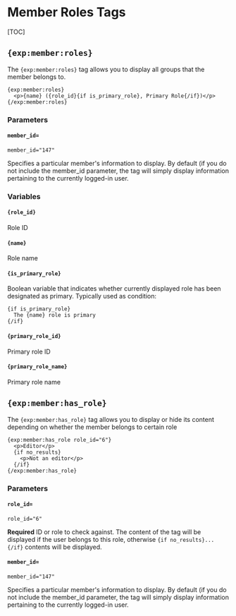 <!--
    This source file is part of the open source project
    ExpressionEngine User Guide (https://github.com/ExpressionEngine/ExpressionEngine-User-Guide)

    @link      https://expressionengine.com/
    @copyright Copyright (c) 2003-2020, Packet Tide, LLC (https://packettide.com)
    @license   https://expressionengine.com/license Licensed under Apache License, Version 2.0
-->

# Member Roles Tags

[TOC]

## `{exp:member:roles}`

The `{exp:member:roles}` tag allows you to display all groups that the member belongs to.

    {exp:member:roles}
      <p>{name} ({role_id}{if is_primary_role}, Primary Role{/if})</p>
    {/exp:member:roles}

### Parameters

#### `member_id=`

    member_id="147"

Specifies a particular member's information to display. By default (if you do not include the member_id parameter, the tag will simply display information pertaining to the currently logged-in user.

### Variables

#### `{role_id}`

Role ID

#### `{name}`

Role name

#### `{is_primary_role}`

Boolean variable that indicates whether currently displayed role has been designated as primary. Typically used as condition:

    {if is_primary_role}
      The {name} role is primary
    {/if}

#### `{primary_role_id}`

Primary role ID

#### `{primary_role_name}`

Primary role name

## `{exp:member:has_role}`

The `{exp:member:has_role}` tag allows you to display or hide its content depending on whether the member belongs to certain role

    {exp:member:has_role role_id="6"}
      <p>Editor</p>
      {if no_results}
        <p>Not an editor</p>
      {/if}
    {/exp:member:has_role}

### Parameters

#### `role_id=`

    role_id="6"

**Required** ID or role to check against. The content of the tag will be displayed if the user belongs to this role, otherwise `{if no_results}...{/if}` contents will be displayed.

#### `member_id=`

    member_id="147"

Specifies a particular member's information to display. By default (if you do not include the member_id parameter, the tag will simply display information pertaining to the currently logged-in user.
